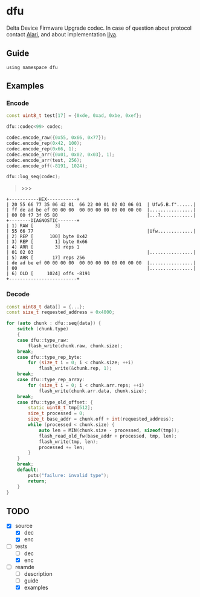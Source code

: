 # dfu

Delta Device Firmware Upgrade codec. In case of question about protocol contact [Alari][1], and about implementation [Ilya][2].

## Guide

`using namespace dfu`

## Examples

### Encode 

```cpp
const uint8_t test[17] = {0xde, 0xad, 0xbe, 0xef};

dfu::codec<99> codec;

codec.encode_raw({0x55, 0x66, 0x77});
codec.encode_rep(0x42, 100);
codec.encode_rep(0x66, 1);
codec.encode_arr({0x01, 0x02, 0x03}, 1);
codec.encode_arr(test, 256);
codec.encode_off(-8191, 1024);

dfu::log_seq(codec);
```
> \>\>\>
```
+-----------HEX-----------+
| 20 55 66 77 35 06 42 01  66 22 00 01 02 03 06 01  | Ufw5.B.f"......|
| ff de ad be ef 00 00 00  00 00 00 00 00 00 00 00  |................|
| 00 00 f7 3f 05 80                                 |...?............|
+--------DIAGNOSTIC-------+
| 1) RAW [        3] 
| 55 66 77                                          |Ufw.............|
| 2) REP [      100] byte 0x42 
| 3) REP [        1] byte 0x66 
| 4) ARR [        3] reps 1 
| 01 02 03                                          |................|
| 5) ARR [       17] reps 256 
| de ad be ef 00 00 00 00  00 00 00 00 00 00 00 00  |................|
| 00                                                |................|
| 6) OLD [     1024] offs -8191 
+-------------------------+
```

### Decode 

```cpp
const uint8_t data[] = {...};
const size_t requested_address = 0x4000;

for (auto chunk : dfu::seq{data}) {
    switch (chunk.type)
    {
    case dfu::type_raw:
        flash_write(chunk.raw, chunk.size);
    break;
    case dfu::type_rep_byte:
        for (size_t i = 0; i < chunk.size; ++i)
            flash_write(&chunk.rep, 1);
    break;
    case dfu::type_rep_array:
        for (size_t i = 0; i < chunk.arr.reps; ++i)
            flash_write(chunk.arr.data, chunk.size);
    break;
    case dfu::type_old_offset: {
        static uint8_t tmp[512];
        size_t processed = 0;
        size_t base_addr = chunk.off + int(requested_address);
        while (processed < chunk.size) {
            auto len = MIN(chunk.size - processed, sizeof(tmp));
            flash_read_old_fw(base_addr + processed, tmp, len);
            flash_write(tmp, len);
            processed += len;
        }
    }
    break;
    default:
        puts("failure: invalid type");
        return;
    }
}
```

## TODO

- [x] source
    - [x] dec
    - [x] enc
- [ ] tests
    - [ ] dec
    - [x] enc
- [ ] reamde
    - [ ] description
    - [ ] guide
    - [x] examples

[1]: https://github.com/AlariOis
[2]: https://github.com/nth-eye